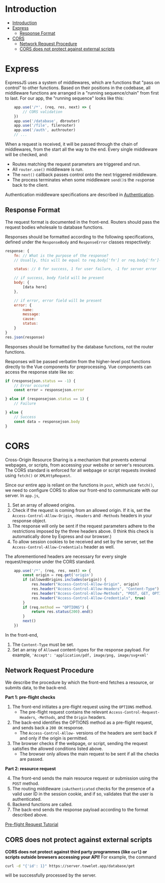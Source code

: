 # Introduction

- [Introduction](#introduction)
- [Express](#express)
	- [Response Format](#response-format)
- [CORS](#cors)
	- [Network Request Procedure](#network-request-procedure)
	- [CORS does not protect against external scripts](#cors-does-not-protect-against-external-scripts)


# Express

ExpressJS uses a system of middlewares, which are functions that "pass on control" to other functions. Based on their positions in the codebase, all middleware functions are arranged in a "running sequence/chain" from first to last. For our app, the "running sequence" looks like this:

```js
	app.use('/*', (req, res, next) => {
		// CORS validation
	})
	app.use('/database', dbrouter)
	app.use('/file', filerouter)
	app.use('/auth', authrouter)
	// ...
```

When a request is received, it will be passed through the chain of middlewares, from the start all the way to the end. Every single middleware will be checked, and:
- Routes matching the request parameters are triggered and run.
- All `router.use()` middleware is run.
- The `next()` callback passes control onto the next triggered middleware.
- The process terminates when some middleware `send()`s the `res`ponse back to the client.

Authentication middleware specifications are described in [Authentication](./authentication.md).

## Response Format

The request format is documented in the front-end. Routers should pass the request bodies wholesale to database functions.

Responses should be formatted according to the following specifications, defined under the `ResponseBody` and `ResponseError` classes respectively:
```js
response: {
	fn: // What is the purpose of the response?
	// Usually, this will be equal to req.body['fn'] or req.body['fn']-error.

	status: // 0 for success, 1 for user failure, -1 for server error

	// if success, body field will be present
	body: {
		[data here]
	},

	// if error, error field will be present
	error: {
		name:
		message:
		cause:
		status:
	}
}
res.json(response)
```
Responses should be formatted by the database functions, not the router functions.

Responses will be passed verbatim from the higher-level post functions directly to the Vue components for preprocessing. Vue components can access the response state like so:
```js
if (responsejson.status == -1) {
	// Error occured
	const error = responsejson.error

} else if (responsejson.status == 1) {
	// Failure

} else {
	// Success
	const data = responsejson.body
}
```

# CORS

Cross-Origin Resource Sharing is a mechanism that prevents external webpages, or scripts, from accessing your website or server's resources. The CORS standard is enforced for all webpage or script requests invoked using `fetch()` or `XMLHttpRequest`.

Since our entire app is reliant on the functions in `post`, which use `fetch()`, we need to configure CORS to allow our front-end to communicate with our server. In `app.js`,	

1. Set an array of allowed origins.
2. Check if the request is coming from an allowed origin. If it is, set the `Access-Control-Allow-Origin`, `-Headers` and `-Methods` headers in your response object.
3. The response will only be sent if the request parameters adhere to the restrictions imposed by the three headers above. (I think this check is automatically done by Express and our browser.)
4. To allow session cookies to be received and set by the server, set the `Access-Control-Allow-Credentials` header as well.

The aforementioned headers are necessary for every single request/response under the CORS standard.

```js
	app.use('/*', (req, res, next) => {
		const origin = req.get('origin')
		if (allowedOrigins.includes(origin)) {
			res.header("Access-Control-Allow-Origin", origin)
			res.header("Access-Control-Allow-Headers", "Content-Type")
			res.header("Access-Control-Allow-Methods", "POST, GET, OPTIONS, DELETE")
			res.header("Access-Control-Allow-Credentials", true)
		}
		if (req.method == "OPTIONS") {
			return res.status(200).end()
		}
		next()
	})
```

In the front-end,

1. The `Content-Type` must be set.
2. Set an array of `Allowed` content-types for the response payload. For example, `'Accept': 'application/pdf, image/png, image/svg+xml'`

## Network Request Procedure

We describe the procedure by which the front-end fetches a resource, or submits data, to the back-end.

**Part 1: pre-flight checks**

1. The front-end initiates a pre-flight request using the `OPTIONS` method.
   - The pre-flight request contains the relevant `Access-Control-Request-Headers`, `-Methods`, and the `Origin` headers. 
2. The back-end identifies the OPTIONS method as a pre-flight request, and sends back a `200 OK` response. 
   - The `Access-Control-Allow-` versions of the headers are sent back if and only if the origin is permitted.
3. The browser checks if the webpage, or script, sending the request satisfies the allowed conditions listed above. 
   - The browser only allows the main request to be sent if all the checks are passed.
   
**Part 2: resource request**

4. The front-end sends the main resource request or submission using the `POST` method.
5. The routing middleware `isAuthenticated` checks for the presence of a valid user ID in the session cookie, and if so, validates that the user is authenticated.
6. Backend functions are called.
7. The back-end sends the response payload according to the format described above.

[Pre-flight Request Tutorial](https://developer.mozilla.org/en-US/docs/Glossary/Preflight_request)

## CORS does not protect against external scripts

**CORS does not protect against third party programmes (like `curl`) or scripts outside browsers accessing your API!** For example, the command

```sh
curl -d "{'id': 1}" https://server.towelet.app/database/get
```

will be successfully processed by the server.
